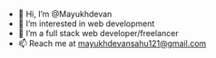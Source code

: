 - 👋 Hi, I’m @Mayukhdevan
- 👀 I’m interested in web development
- 🌱 I’m a full stack web developer/freelancer
- 📫 Reach me at mayukhdevansahu121@gmail.com

<!---
Mayukhdevan/Mayukhdevan is a ✨ special ✨ repository because its `README.md` (this file) appears on your GitHub profile.
You can click the Preview link to take a look at your changes.
--->
